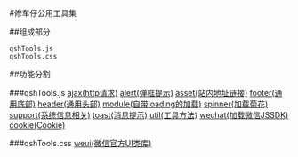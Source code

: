 #修车仔公用工具集

##组成部分
```
qshTools.js
qshTools.css
```

##功能分割

###qshTools.js
[ajax(http请求)](./ajax/)
[alert(弹框提示)](./alert/)
[asset(站内地址链接)](./asset/)
[footer(通用底部)](./footer/)
[header(通用头部)](./header/)
[module(自带loading的加载)](./module/)
[spinner(加载菊花)](./spinner/)
[support(系统信息相关)](./support/)
[toast(消息提示)](./toast/)
[util(工具方法)](./util/)
[wechat(加载微信JSSDK)](./wechat/)
[cookie(Cookie)](#Cookie)

###qshTools.css
[weui(微信官方UI类库)](https://github.com/weui/weui)